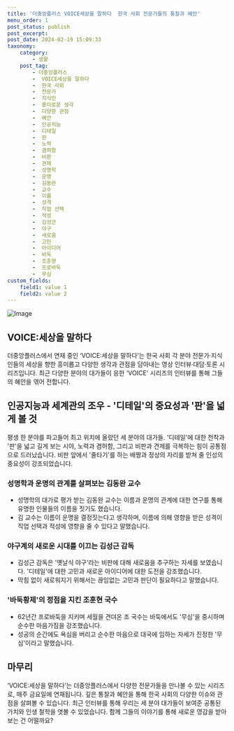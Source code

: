 ```yaml
---
title: '더중앙플러스 VOICE세상을 말하다  한국 사회 전문가들의 통찰과 혜안'
menu_order: 1
post_status: publish
post_excerpt: 
post_date: 2024-02-19 15:09:33
taxonomy:
    category:
        - 생활
    post_tag:
        - 더중앙플러스
        -  VOICE세상을 말하다
        -  한국 사회
        -  전문가
        -  지식인
        -  흥미로운 생각
        -  다양한 관점
        -  혜안
        -  인공지능
        -  디테일
        -  판
        -  노력
        -  겸허함
        -  비판
        -  견제
        -  성명학
        -  운명
        -  김동완
        -  교수
        -  이름
        -  성격
        -  직업 선택
        -  적성
        -  김성근
        -  야구
        -  새로움
        -  고민
        -  아이디어
        -  바둑
        -  조훈현
        -  프로바둑
        -  무심
custom_fields:
    field1: value 1
    field2: value 2
---
```


![Image](https://imgnews.pstatic.net/image/025/2024/02/18/0003342022_001_20240219054217801.jpg?type=w647)

## VOICE:세상을 말하다
더중앙플러스에서 연재 중인 ‘VOICE:세상을 말하다’는 한국 사회 각 분야 전문가·지식인들의 세상을 향한 흥미롭고 다양한 생각과 관점을 담아내는 영상 인터뷰·대담·토론 시리즈입니다. 최근 다양한 분야의 대가들이 응한 'VOICE' 시리즈의 인터뷰를 통해 그들의 혜안을 엮어 전합니다.
## 인공지능과 세계관의 조우 - '디테일'의 중요성과 '판'을 넓게 볼 것
평생 한 분야를 파고들어 최고 위치에 올랐던 세 분야의 대가들. '디테일'에 대한 천착과 '판'을 넓고 길게 보는 시야, 노력과 겸허함, 그리고 비판과 견제를 극복하는 힘이 공통점으로 드러났습니다. 비판 앞에서 '줄타기'를 하는 배짱과 정상의 자리를 받쳐 줄 인성의 중요성이 강조되었습니다.
### 성명학과 운명의 관계를 살펴보는 김동완 교수
- 성명학의 대가로 평가 받는 김동완 교수는 이름과 운명의 관계에 대한 연구를 통해 유명한 인물들의 이름을 짓기도 했습니다.
- 김 교수는 이름이 운명을 결정짓는다고 생각하며, 이름에 의해 영향을 받은 성격이 직업 선택과 적성에 영향을 줄 수 있다고 말했습니다.
### 야구계의 새로운 시대를 이끄는 김성근 감독
- 김성근 감독은 '옛날식 야구'라는 비판에 대해 새로움을 추구하는 자세를 보였습니다. '디테일'에 대한 고민과 새로운 아이디어에 대한 도전을 강조했습니다.
- 막힘 없이 새로워지기 위해서는 끊임없는 고민과 판단이 필요하다고 말했습니다.
### '바둑황제'의 정점을 지킨 조훈현 국수
- 62년간 프로바둑을 지키며 세월을 견뎌온 조 국수는 바둑에서도 '무심'을 중시하며 순수한 마음가짐을 강조했습니다.
- 성공의 순간에도 욕심을 버리고 순수한 마음으로 대국에 임하는 자세가 진정한 '무심'이라고 말했습니다.
## 마무리
‘VOICE:세상을 말하다’는 더중앙플러스에서 다양한 전문가들을 만나볼 수 있는 시리즈로, 매주 금요일에 연재됩니다. 깊은 통찰과 혜안을 통해 한국 사회의 다양한 이슈와 관점을 살펴볼 수 있습니다. 최근 인터뷰를 통해 우리는 세 분야 대가들이 보여준 공통된 가치와 인생 철학을 엿볼 수 있었습니다. 함께 그들의 이야기를 통해 새로운 영감을 받아보는 건 어떨까요?
